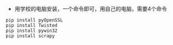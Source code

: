 * 用学校的电脑安装，一个命令即可，用自己的电脑，需要4个命令
```
pip install pyOpenSSL
pip install Twisted
pip install pywin32
pip install scrapy

```
